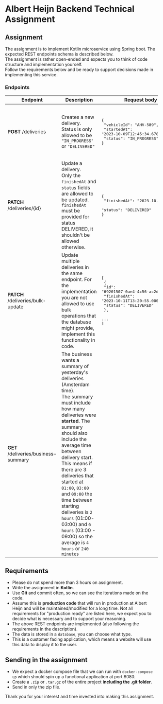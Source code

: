 # Albert Heijn Backend Technical Assignment

## Assignment

The assignment is to implement Kotlin microservice using Spring boot. The expected REST endpoints schema is described below. \
The assignment is rather open-ended and expects you to think of code structure and implementation yourself. \
Follow the requirements below and be ready to support decisions made in implementing this service.

### Endpoints

| Endpoint                             | Description                                                                                                                                                                                                                                                                                                                                                                                                                                      | Request body example                                                                                                                                                                     | Response Example                                                                                                                                                                                                                                                                                                     |
|--------------------------------------|--------------------------------------------------------------------------------------------------------------------------------------------------------------------------------------------------------------------------------------------------------------------------------------------------------------------------------------------------------------------------------------------------------------------------------------------------|------------------------------------------------------------------------------------------------------------------------------------------------------------------------------------------|----------------------------------------------------------------------------------------------------------------------------------------------------------------------------------------------------------------------------------------------------------------------------------------------------------------------|
| **POST** /deliveries                 | Creates a new delivery.<br>Status is only allowed to be `"IN_PROGRESS"` or `"DELIVERED"`                                                                                                                                                                                                                                                                                                                                                         | <pre lang="json">{<br>  "vehicleId": "AHV-589",<br>  "startedAt": "2023-10-09T12:45:34.678Z",<br>  "status": "IN_PROGRESS"<br>}</pre>                                                    | <pre lang="json">{<br>  "id": "69201507-0ae4-4c56-ac2d-75fbe27efad8",<br>  "vehicleId": "AHV-589"<br>  "startedAt": "2023-10-09T12:45:34.678Z",<br>  "finishedAt": null,<br>  "status": "IN_PROGRESS" <br/>}</pre>                                                                                                   |
| **PATCH** /deliveries/{id}           | Update a delivery.<br>Only the `finishedAt` and `status` fields are allowed to be updated. `finishedAt` must be provided for status DELIVERED, it shouldn't be allowed otherwise.                                                                                                                                                                                                                                                                | <pre lang="json">{<br>  "finishedAt": "2023-10-11T13:20:55.000Z",<br>  "status": "DELIVERED"<br>}</pre>                                                                                  | <pre lang="json">{<br>  "id": "69201507-0ae4-4c56-ac2d-75fbe27efad8",<br>  "vehicleId": "AHV-589"<br>  "startedAt": "2023-10-09T12:45:34.678Z",<br>  "finishedAt": "2023-10-11T13:20:55.000Z",<br>  "status": "DELIVERED" <br/>}</pre>                                                                               |
| **PATCH** /deliveries/bulk-update    | Update multiple deliveries in the same endpoint. For the implementation you are not allowed to use bulk operations that the database might provide, implement this functionality in code.                                                                                                                                                                                                                                                        | <pre lang="json">[<br>  {<br>    "id": "69201507-0ae4-4c56-ac2d-75fbe27efad8",<br>    "finishedAt": "2023-10-11T13:20:55.000Z",<br>    "status": "DELIVERED"<br>  },<br>  ...<br>]</pre> | <pre lang="json">{<br>  "deliveries": [<br>    {<br>      "id": "69201507-0ae4-4c56-ac2d-75fbe27efad8",<br>      "vehicleId": "AHV-589"<br>      "startedAt": "2023-10-09T12:45:34.678Z",<br>      "finishedAt": "2023-10-11T13:20:55.000Z",<br>      "status": "DELIVERED" <br/>    },<br>    ...<br>  ]<br>}</pre> |
| **GET** /deliveries/business-summary | The business wants a summary of yesterday's deliveries (Amsterdam time).<br>The summary must include how many deliveries were **started**. The summary should also include the average time between delivery start. This means if there are 3 deliveries that started at `01:00`, `03:00` and `09:00` the time between starting deliveries is `2 hours` (01:00-03:00) and `6 hours` (03:00 - 09:00) so the average is `4 hours` or `240 minutes` |                                                                                                                                                                                          | <pre lang="json">{<br>  "deliveries": 3,<br>  "averageMinutesBetweenDeliveryStart": 240<br/>}</pre>                                                                                                                                                                                                                  |

## Requirements
- Please do not spend more than 3 hours on assignment.
- Write the assignment in **Kotlin**.
- Use **Git** and commit often, so we can see the iterations made on the code.
- Assume this is **production code** that will run in production at Albert Heijn and will be maintained/modified for a long time. Not all requirements for "production ready" are listed here, we expect you to decide what is necessary and to support your reasoning.
- The above REST endpoints are implemented (also following the requirements in the description).
- The data is stored in a `database`, you can choose what type.
- This is a customer facing application, which means a website will use this data to display it to the user.

## Sending in the assignment
- We expect a docker compose file that we can run with `docker-compose up` which should spin up a functional application at port 8080.
- Create a `.zip` or `.tar.gz` of the entire project **including the .git folder**.
- Send in only the zip file.

Thank you for your interest and time invested into making this assignment.



